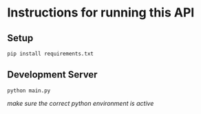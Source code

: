# Instructions for running this API

## Setup

`pip install requirements.txt`

## Development Server

`python main.py`

_make sure the correct python environment is active_
